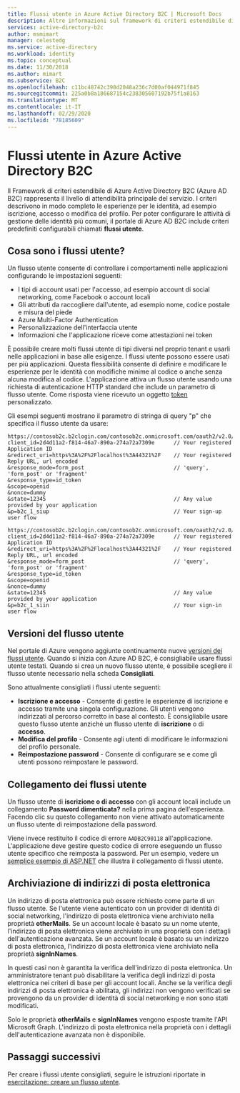 ```yaml
---
title: Flussi utente in Azure Active Directory B2C | Microsoft Docs
description: Altre informazioni sul framework di criteri estendibile di Azure Active Directory B2C e su come creare vari tipi di flussi utente.
services: active-directory-b2c
author: msmimart
manager: celestedg
ms.service: active-directory
ms.workload: identity
ms.topic: conceptual
ms.date: 11/30/2018
ms.author: mimart
ms.subservice: B2C
ms.openlocfilehash: c11bc48742c398d2048a236c7d00af044971f845
ms.sourcegitcommit: 225a0b8a186687154c238305607192b75f1a8163
ms.translationtype: MT
ms.contentlocale: it-IT
ms.lasthandoff: 02/29/2020
ms.locfileid: "78185609"
---
```

# <a name="user-flows-in-azure-active-directory-b2c"></a>Flussi utente in Azure Active Directory B2C

Il Framework di criteri estendibile di Azure Active Directory B2C (Azure AD B2C) rappresenta il livello di attendibilità principale del servizio. I criteri descrivono in modo completo le esperienze per le identità, ad esempio iscrizione, accesso o modifica del profilo. Per poter configurare le attività di gestione delle identità più comuni, il portale di Azure AD B2C include criteri predefiniti configurabili chiamati **flussi utente**.

## <a name="what-are-user-flows"></a>Cosa sono i flussi utente?

Un flusso utente consente di controllare i comportamenti nelle applicazioni configurando le impostazioni seguenti:

- I tipi di account usati per l'accesso, ad esempio account di social networking, come Facebook o account locali
- Gli attributi da raccogliere dall'utente, ad esempio nome, codice postale e misura del piede
- Azure Multi-Factor Authentication
- Personalizzazione dell'interfaccia utente
- Informazioni che l'applicazione riceve come attestazioni nei token

È possibile creare molti flussi utente di tipi diversi nel proprio tenant e usarli nelle applicazioni in base alle esigenze. I flussi utente possono essere usati per più applicazioni. Questa flessibilità consente di definire e modificare le esperienze per le identità con modifiche minime al codice o anche senza alcuna modifica al codice. L'applicazione attiva un flusso utente usando una richiesta di autenticazione HTTP standard che include un parametro di flusso utente. Come risposta viene ricevuto un oggetto [token](tokens-overview.md) personalizzato.

Gli esempi seguenti mostrano il parametro di stringa di query "p" che specifica il flusso utente da usare:

```
https://contosob2c.b2clogin.com/contosob2c.onmicrosoft.com/oauth2/v2.0/authorize?
client_id=2d4d11a2-f814-46a7-890a-274a72a7309e      // Your registered Application ID
&redirect_uri=https%3A%2F%2Flocalhost%3A44321%2F    // Your registered Reply URL, url encoded
&response_mode=form_post                            // 'query', 'form_post' or 'fragment'
&response_type=id_token
&scope=openid
&nonce=dummy
&state=12345                                        // Any value provided by your application
&p=b2c_1_siup                                       // Your sign-up user flow
```

```
https://contosob2c.b2clogin.com/contosob2c.onmicrosoft.com/oauth2/v2.0/authorize?
client_id=2d4d11a2-f814-46a7-890a-274a72a7309e      // Your registered Application ID
&redirect_uri=https%3A%2F%2Flocalhost%3A44321%2F    // Your registered Reply URL, url encoded
&response_mode=form_post                            // 'query', 'form_post' or 'fragment'
&response_type=id_token
&scope=openid
&nonce=dummy
&state=12345                                        // Any value provided by your application
&p=b2c_1_siin                                       // Your sign-in user flow
```

## <a name="user-flow-versions"></a>Versioni del flusso utente

Nel portale di Azure vengono aggiunte continuamente nuove [versioni dei flussi utente](user-flow-versions.md). Quando si inizia con Azure AD B2C, è consigliabile usare flussi utente testati. Quando si crea un nuovo flusso utente, è possibile scegliere il flusso utente necessario nella scheda **Consigliati**.

Sono attualmente consigliati i flussi utente seguenti:

- **Iscrizione e accesso** - Consente di gestire le esperienze di iscrizione e accesso tramite una singola configurazione. Gli utenti vengono indirizzati al percorso corretto in base al contesto. È consigliabile usare questo flusso utente anziché un flusso utente di **iscrizione** o di **accesso**.
- **Modifica del profilo** - Consente agli utenti di modificare le informazioni del profilo personale.
- **Reimpostazione password** - Consente di configurare se e come gli utenti possono reimpostare le password.

## <a name="linking-user-flows"></a>Collegamento dei flussi utente

Un flusso utente di **iscrizione o di accesso** con gli account locali include un collegamento **Password dimenticata?** nella prima pagina dell'esperienza. Facendo clic su questo collegamento non viene attivato automaticamente un flusso utente di reimpostazione della password.

Viene invece restituito il codice di errore `AADB2C90118` all'applicazione. L'applicazione deve gestire questo codice di errore eseguendo un flusso utente specifico che reimposta la password. Per un esempio, vedere un [semplice esempio di ASP.NET](https://github.com/AzureADQuickStarts/B2C-WebApp-OpenIDConnect-DotNet-SUSI) che illustra il collegamento di flussi utente.

## <a name="email-address-storage"></a>Archiviazione di indirizzi di posta elettronica

Un indirizzo di posta elettronica può essere richiesto come parte di un flusso utente. Se l'utente viene autenticato con un provider di identità di social networking, l'indirizzo di posta elettronica viene archiviato nella proprietà **otherMails**. Se un account locale è basato su un nome utente, l'indirizzo di posta elettronica viene archiviato in una proprietà con i dettagli dell'autenticazione avanzata. Se un account locale è basato su un indirizzo di posta elettronica, l'indirizzo di posta elettronica viene archiviato nella proprietà **signInNames**.

In questi casi non è garantita la verifica dell'indirizzo di posta elettronica. Un amministratore tenant può disabilitare la verifica degli indirizzi di posta elettronica nei criteri di base per gli account locali. Anche se la verifica degli indirizzi di posta elettronica è abilitata, gli indirizzi non vengono verificati se provengono da un provider di identità di social networking e non sono stati modificati.

Solo le proprietà **otherMails** e **signInNames** vengono esposte tramite l'API Microsoft Graph. L'indirizzo di posta elettronica nella proprietà con i dettagli dell'autenticazione avanzata non è disponibile.

## <a name="next-steps"></a>Passaggi successivi

Per creare i flussi utente consigliati, seguire le istruzioni riportate in [esercitazione: creare un flusso utente](tutorial-create-user-flows.md).

